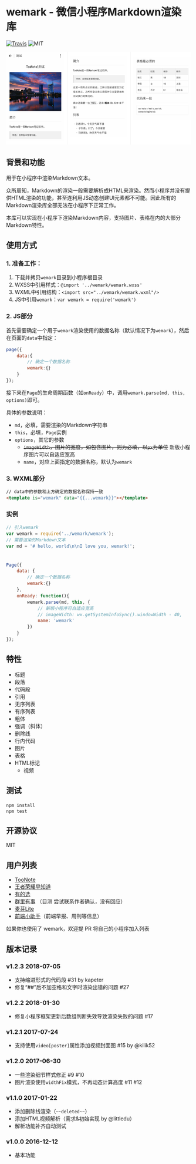 # wemark - 微信小程序Markdown渲染库

[![Travis](https://img.shields.io/travis/TooBug/wemark/master.svg)](https://travis-ci.org/TooBug/wemark)
![MIT](https://img.shields.io/badge/LICENSE-MIT-green.svg)

![wemark](./screenshot.png)

## 背景和功能

用于在小程序中渲染Markdown文本。

众所周知，Markdown的渲染一般需要解析成HTML来渲染。然而小程序并没有提供HTML渲染的功能，甚至连利用JS动态创建UI元素都不可能。因此所有的Markdown渲染库全部无法在小程序下正常工作。

本库可以实现在小程序下渲染Markdown内容，支持图片、表格在内的大部分Markdown特性。

## 使用方式

### 1. 准备工作：

1. 下载并拷贝`wemark`目录到小程序根目录
2. WXSS中引用样式：`@import '../wemark/wemark.wxss'`
3. WXML中引用结构：`<import src="../wemark/wemark.wxml"/>`
4. JS中引用`wemark`：`var wemark = require('wemark')`

### 2. JS部分

首先需要确定一个用于`wemark`渲染使用的数据名称（默认情况下为`wemark`），然后在页面的`data`中指定：

```javascript
page({
	data:{
		// 确定一个数据名称
		wemark:{}
	}
});
```

接下来在`Page`的生命周期函数（如`onReady`）中，调用`wemark.parse(md, this, options)`即可。

具体的参数说明：

- `md`，必填，需要渲染的Markdown字符串
- `this`，必填，`Page`实例
- `options`，其它的参数
	- ~~`imageWidth`，图片的宽度，如包含图片，则为必填，以`px`为单位~~ 新版小程序图片可以自适应宽高
	- `name`，对应上面指定的数据名称，默认为`wemark`

### 3. WXML部分

```html
// data中的参数和上方确定的数据名称保持一致
<template is="wemark" data="{{...wemark}}"></template>
```

### 实例

```javascript
// 引入wemark
var wemark = require('../wemark/wemark');
// 需要渲染的Markdown文本
var md = '# hello, world\n\nI love you, wemark!';


Page({
	data: {
		// 确定一个数据名称
		wemark:{}
	},
	onReady: function(){
		wemark.parse(md, this, {
			// 新版小程序可自适应宽高
			// imageWidth: wx.getSystemInfoSync().windowWidth - 40,
			name: 'wemark'
		})
	}
});
```

## 特性

- 标题
- 段落
- 代码段
- 引用
- 无序列表
- 有序列表
- 粗体
- 强调（斜体）
- 删除线
- 行内代码
- 图片
- 表格
- HTML标记
	- 视频

## 测试

```shell
npm install
npm test
```

## 开源协议

MIT

## 用户列表

- [TooNote](https://xiaotu.io)
- [王者荣耀早知道](https://www.wxappr.com/app/1449)
- [有的选](https://www.damengxiang.me/app/724e3131.html)
- [群里有事](http://www.ifanr.com/minapp/843889) （目测 尝试联系作者确认，没有回应）
- [麦芽Lite](https://minapp.com/miniapp/10295)
- [前端小助手](https://user-images.githubusercontent.com/8676711/51069422-cee4f780-1669-11e9-937c-33055af05eef.jpg)（前端早报、周刊等信息）


如果你也使用了 wemark，欢迎提 PR 将自己的小程序加入列表

## 版本记录

### v1.2.3 2018-07-05

- 支持缩进形式的代码段 #31 by kapeter
- 修复“##”后不加空格和文字时渲染出错的问题 #27

### v1.2.2 2018-01-30

- 修复小程序框架更新后数组判断失效导致渲染失败的问题 #17

### v1.2.1 2017-07-24

- 支持使用`video[poster]`属性添加视频封面图 #15 by @kilik52

### v1.2.0 2017-06-30

- 一些渲染细节样式修正 #9 #10
- 图片渲染使用`widthFix`模式，不再动态计算高度 #11 #12
### v1.1.0 2017-01-22

- 添加删除线渲染（`~~deleted~~`）
- 添加HTML视频解析（需求&初始实现 by @littledu）
- 解析功能补齐自动测试

### v1.0.0 2016-12-12

- 基本功能

